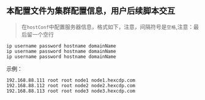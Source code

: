 ## 本配置文件为集群配置信息，用户后续脚本交互

> 在`hostConf`中配置服务器信息，格式如下，注意，间隔符号是`空格`,注意：最后留一个空行

```shell
ip username password hostname domainName
ip username password hostname domainName
ip username password hostname domainName

```

示例：

```shell
192.168.88.111 root root node1 node1.hexcdp.com
192.168.88.112 root root node2 node2.hexcdp.com
192.168.88.113 root root node3 node3.hexcdp.com

```
